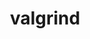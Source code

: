---
title: "valgrind"
layout: cache
categories: [package, develop-2024-02-25]
meta: {"versions": ["3.20.0"], "compilers": ["gcc@=11.4.0"], "oss": ["ubuntu20.04", "ubuntu22.04"], "platforms": ["linux"], "targets": ["neoverse_v1", "neoverse_v2", "x86_64_v3"], "stacks": ["e4s", "e4s-neoverse-v2", "e4s-neoverse_v1", "ml-linux-x86_64-cpu", "ml-linux-x86_64-cuda", "ml-linux-x86_64-rocm", "root"], "num_specs": 6, "num_specs_by_stack": {"root": 6, "e4s-neoverse_v1": 1, "e4s": 1, "e4s-neoverse-v2": 1, "ml-linux-x86_64-cuda": 1, "ml-linux-x86_64-cpu": 1, "ml-linux-x86_64-rocm": 1}}
spec_details: [{"hash": "ofhdzkhzky5cnkvur7eeb2d7dnafrim3", "compiler": "gcc@=11.4.0", "versions": ["3.20.0"], "os": "ubuntu20.04", "platform": "linux", "target": "neoverse_v1", "variants": ["+boost", "build_system=autotools", "libs=shared,static", "+mpi", "+only64bit", "~ubsan"], "stacks": ["root", "e4s-neoverse_v1"], "size": "-", "tarball": "https://binaries.spack.io/develop-2024-02-25/build_cache/linux-ubuntu20.04-neoverse_v1/gcc-11.4.0/valgrind-3.20.0/linux-ubuntu20.04-neoverse_v1-gcc-11.4.0-valgrind-3.20.0-ofhdzkhzky5cnkvur7eeb2d7dnafrim3.spack"}, {"hash": "nknkjsq2qburuxlwxprksni2erer4s2b", "compiler": "gcc@=11.4.0", "versions": ["3.20.0"], "os": "ubuntu20.04", "platform": "linux", "target": "x86_64_v3", "variants": ["+boost", "build_system=autotools", "libs=shared,static", "+mpi", "+only64bit", "~ubsan"], "stacks": ["root", "e4s"], "size": "-", "tarball": "https://binaries.spack.io/develop-2024-02-25/build_cache/linux-ubuntu20.04-x86_64_v3/gcc-11.4.0/valgrind-3.20.0/linux-ubuntu20.04-x86_64_v3-gcc-11.4.0-valgrind-3.20.0-nknkjsq2qburuxlwxprksni2erer4s2b.spack"}, {"hash": "7trnykcixvfkovj7i4ldg6exsxzghu7b", "compiler": "gcc@=11.4.0", "versions": ["3.20.0"], "os": "ubuntu22.04", "platform": "linux", "target": "neoverse_v2", "variants": ["+boost", "build_system=autotools", "libs=shared,static", "+mpi", "+only64bit", "~ubsan"], "stacks": ["root", "e4s-neoverse-v2"], "size": "-", "tarball": "https://binaries.spack.io/develop-2024-02-25/build_cache/linux-ubuntu22.04-neoverse_v2/gcc-11.4.0/valgrind-3.20.0/linux-ubuntu22.04-neoverse_v2-gcc-11.4.0-valgrind-3.20.0-7trnykcixvfkovj7i4ldg6exsxzghu7b.spack"}, {"hash": "f35vkkvbivlouizvokyg3ulo5vfyhfwd", "compiler": "gcc@=11.4.0", "versions": ["3.20.0"], "os": "ubuntu22.04", "platform": "linux", "target": "x86_64_v3", "variants": ["+boost", "build_system=autotools", "libs=shared,static", "+mpi", "+only64bit", "~ubsan"], "stacks": ["ml-linux-x86_64-cuda", "root"], "size": "-", "tarball": "https://binaries.spack.io/develop-2024-02-25/build_cache/linux-ubuntu22.04-x86_64_v3/gcc-11.4.0/valgrind-3.20.0/linux-ubuntu22.04-x86_64_v3-gcc-11.4.0-valgrind-3.20.0-f35vkkvbivlouizvokyg3ulo5vfyhfwd.spack"}, {"hash": "hpz4ikmbpt4clkt6zkmrgdjfadhm3pmp", "compiler": "gcc@=11.4.0", "versions": ["3.20.0"], "os": "ubuntu22.04", "platform": "linux", "target": "x86_64_v3", "variants": ["+boost", "build_system=autotools", "libs=shared,static", "+mpi", "+only64bit", "~ubsan"], "stacks": ["ml-linux-x86_64-cpu", "root"], "size": "-", "tarball": "https://binaries.spack.io/develop-2024-02-25/build_cache/linux-ubuntu22.04-x86_64_v3/gcc-11.4.0/valgrind-3.20.0/linux-ubuntu22.04-x86_64_v3-gcc-11.4.0-valgrind-3.20.0-hpz4ikmbpt4clkt6zkmrgdjfadhm3pmp.spack"}, {"hash": "harfr42oyfykjonevbo5yuwjlmlesjik", "compiler": "gcc@=11.4.0", "versions": ["3.20.0"], "os": "ubuntu22.04", "platform": "linux", "target": "x86_64_v3", "variants": ["+boost", "build_system=autotools", "libs=shared,static", "+mpi", "+only64bit", "~ubsan"], "stacks": ["root", "ml-linux-x86_64-rocm"], "size": "-", "tarball": "https://binaries.spack.io/develop-2024-02-25/build_cache/linux-ubuntu22.04-x86_64_v3/gcc-11.4.0/valgrind-3.20.0/linux-ubuntu22.04-x86_64_v3-gcc-11.4.0-valgrind-3.20.0-harfr42oyfykjonevbo5yuwjlmlesjik.spack"}]
---